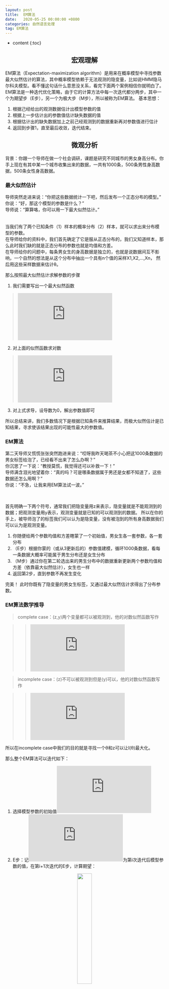 ```yaml
---
layout: post
title:  EM算法
date:   2020-05-25 00:00:00 +0800
categories: 自然语言处理
tag: EM算法
---
```


* content
{:toc}


<h2 align="center">宏观理解</h2>

EM算法（Expectation-maximization algorithm）是用来在概率模型中寻找参数最大似然估计的算法，其中概率模型依赖于无法观测的隐变量，比如说HMM隐马尔科夫模型。看不懂这句话什么意思没关系，看完下面两个案例相信你就明白了。
EM算法是一种迭代优化策略，由于它的计算方法中每一次迭代都分两步，其中一个为期望步（E步），另一个为极大步（M步），所以被称为EM算法。
基本思想：
1. 根据己经给出的观测数据估计出模型参数的值
2. 根据上一步估计出的参数值估计缺失数据的值
3. 根据估计出的缺失数据加上之前己经观测到的数据重新再对参数值进行估计
4. 返回到步骤1，直至最后收敛，迭代结束。

<h2 align="center">微观分析</h2>

背景：你跟一个导师在做一个社会调研，课题是研究不同城市的男女身高分布。你手上现在有其中某一个城市收集出来的数据，一共有1000条，500条男性身高数据，500条女性身高数据。

<h3>最大似然估计</h3>

导师突然走进来说：“你把这些数据统计一下吧，然后发布一个正态分布的模型。”<br/>
你说：“好，那这个模型的参数是什么？”<br/>
导师说：“算算咯，你可以用一下最大似然估计。”<br/>
<br/><br/>
当我们有了两个已知条件（1）样本的概率分布（2）样本，就可以求出来分布模型的参数。<br/>
在导师给你的资料中，我们首先确定了它是服从正态分布的，我们又知道样本，那么此时我们缺的就是正态分布的参数也就是均值和方差。<br/>
在导师给你的问题中，每条男女生的身高数据是独立的，也就是说数据间互不影响，一个自然的想法是从这个分布中抽出一个具有n个值的采样X1,X2,...,Xn，
然后用这些采样数据来估计θ。

那么按照最大似然估计求解参数的步骤
1. 我们需要写出一个最大似然函数
> ![](https://latex.codecogs.com/gif.latex?likelihood%28%5Ctheta%20%29%20%3D%20f_d%28x_1%2C%20x_2%2C%20...%2C%20x_n%7C%5Ctheta%20%29%20%3D%20%5Cprod_%7Bi%3D1%7D%5E%7Bn%7Dp%28x_i%3B%5Ctheta%29)

2. 对上面的似然函数求对数
>![](https://latex.codecogs.com/gif.latex?log%20%5Cprod_%7Bi%3D1%7D%5E%7Bn%7Dp%28x_i%3B%5Ctheta%29%20%3D%5Csum_%7Bi%3D1%7D%5E%7Bn%7D%20log%20p%28x_i%3B%5Ctheta%29)

3. 对上式求导，设导数为0，解出参数值即可

所以总结来讲，我们多数情况下是根据已知条件来推算结果，而极大似然估计是已知结果，寻求使该结果出现的可能性最大的参数值。

<h3>EM算法</h3>

第二天导师又慌慌张张突然跑进来说：“哎呀我昨天喝茶不小心把这1000条数据的男女标签给泡了，已经看不出来了怎么办啊？”<br/>
你沉思了一下说：“教授莫慌，我觉得还可以补救一下！”<br/>
导师满含泪光地望着你：“真的吗？可是哪条数据属于男还是女都不知道了，这些数据还怎么用啊？”<br/>
你说：“不急，让我来用EM算法试一波。”<br/>
<br/><br/>

首先明确一下两个符号，通常我们把隐变量用z来表示，隐变量就是不能观测到的数据；把观测变量用y表示，观测变量就是已知的可以观测到的数据。
所以在你的手上，被导师泡了的标签我们可以认为是隐变量，没有被泡到的所有身高数据我们可以认为是观测变量。

1. 你随便给两个参数均值和方差瞎蒙了一个初始值，男女生各一套参数，各一套分布
2. （E步）根据你蒙的（或从3更新后的）参数值建模，循环1000条数据，看每一条数据大概率可能属于男生分布还是女生分布
3. （M步）通过你在第二轮选出来的男生分布中的数据重新更新两个参数均值和方差（依靠最大似然估计），女生也一样
4. 返回第2步，直到参数不再发生变化

完美！
此时你既有了隐变量的男女生标签，又通过最大似然估计求得出了分布参数。

<h3>EM算法数学推导</h3>

> complete case：(z,y)两个变量都可以被观测到，他的对数似然函数写作

>> ![](https://latex.codecogs.com/gif.latex?l%28%5Ctheta%20%29%20%3D%20log%20p%28y%2Cz%7C%5Ctheta%29%3D%20logp%28z%7C%5Ctheta%29%20&plus;%20logp%28y%20%7C%20z%2C%20%5Ctheta%29)

> incomplete case：(z)不可以被观测到但是(y)可以，他的对数似然函数写作

>> ![](https://latex.codecogs.com/gif.latex?l%28%5Ctheta%20%29%20%3D%20log%20p%28y%7C%5Ctheta%29%3D%20log%5Csum_%7Bz%7D%5E%7B%7Dp%28y%2Cz%7C%5Ctheta%29%20%3D%20log%5Csum_%7Bz%7D%5E%7B%7Dp%28y%7Cz%2C%5Ctheta%29p%28z%7C%5Ctheta%29)

所以在incomplete case中我们的目的就是寻找一个θ和z可以让l(θ)最大化。

那么整个EM算法可以迭代如下：

1. 选择模型参数的初始值![](https://latex.codecogs.com/gif.latex?%5Ctheta%20_0)
2. E步：记![](https://latex.codecogs.com/gif.latex?%5Ctheta%20_i)为第i次迭代后模型参数的值，在第i+1次迭代的E步，计算期望：

<p align="center"> 
  <img src="/imgs/em/3.png"  width="30%" height="30%">
</p>

3. M步：求使得![](https://latex.codecogs.com/gif.latex?Q%28%5Ctheta%2C%20%5Ctheta_i%29)极大化的θ，确定第i+1次迭代的参数的估计值![](https://latex.codecogs.com/gif.latex?%5Ctheta_%7Bi&plus;1%7D%20%3D%20argmax%20Q%28%5Ctheta%2C%20%5Ctheta_i%29)
4. 重复2-3步，直到收敛

所以到目前我们懵逼的地方就是那个Q函数，那是什么玩意？

我们已经知道我们要求解的对数似然函数l(θ)，我们的目的就是让l(θ)越大越好。所以我们期望在每次参数更新后的l(θ)都要比上一轮更新后的![](https://latex.codecogs.com/gif.latex?l%28%5Ctheta_%7Bi%7D%29)要大一点点。故我们希望的是![](https://latex.codecogs.com/gif.latex?l%28%5Ctheta%29%20-%20l%28%5Ctheta_%7Bi%7D%29):

<p align="center"> 
  <img src="/imgs/em/4.png"  width="50%" height="50%">
</p>

在第二步中我们用一个trick，就是左半部分我们先乘再除一个![](https://latex.codecogs.com/gif.latex?p%28z%7Cy%3B%5Ctheta_i%29)。
然后因为在第三步中变成的log sum是很难求的，所以我们引入另一个辅助叫Jensen不等式：

<p align="center"> 
  <img src="/imgs/em/5.png"  width="30%" height="30%">
</p>

所以我们把不等式代入到第三步的左半部分，用![](https://latex.codecogs.com/gif.latex?%5Clambda%20_j)来代替![](https://latex.codecogs.com/gif.latex?p%28z%7Cy%3B%5Ctheta_i%29)

所以通过上面的推导，我们可以得出一个结论，就是

<p align="center"> 
  <img src="/imgs/em/6.png"  width="50%" height="50%">
</p>

为了书写简便，我们用B来代替，所以上式就变成了下面的公式(1)；我们也就能得出公式(2)。

<p align="center"> 
  <img src="/imgs/em/7.png"  width="50%" height="50%">
</p>

在每次迭代的时候我们都想让下一次比上一次大，所以可以得出公式(3)。故而我们可以展开argmax来看看如果最大化这个上一轮的θ。

<p align="center"> 
  <img src="/imgs/em/8.png"  width="50%" height="50%">
</p>

所以我们发现最后我们要极大的函数就是之前的Q函数。所以在迭代的时候，只要我们可以最大化Q函数，也就能得到一个更好的参数。









